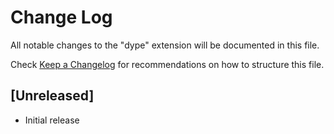 # Change Log

All notable changes to the "dype" extension will be documented in this file.

Check [Keep a Changelog](http://keepachangelog.com/) for recommendations on how to structure this file.

## [Unreleased]

- Initial release
